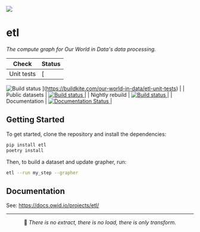 ![](https://img.shields.io/badge/python-3.9%20|%203.10%20|%203.11-blue.svg)


# etl

_The compute graph for Our World in Data's data processing._

| Check | Status |
| --- | --- |
| Unit tests | [
![Build status](https://badge.buildkite.com/061a630a7e2e6e7d64177b58b9915c4361ffef91852e952fe1.svg)
](https://buildkite.com/our-world-in-data/etl-unit-tests) |
| Public datasets | [
![Build status](https://badge.buildkite.com/a7e503c815e669b5a8ad61314209c3767034757ff9736c3633.svg)
](https://buildkite.com/our-world-in-data/etl-build-public-datasets-master) |
| Nightly rebuild | [
![Build status](https://badge.buildkite.com/6af24847cee4cc7348247c554dbbf4f0e12be2f6e7eb50cf6f.svg)
](https://buildkite.com/our-world-in-data/etl-full-private-rebuild-nightly-master) |
| Documentation | [
![Documentation Status](https://readthedocs.org/projects/owid-etl/badge/?version=latest)
](https://owid-etl.readthedocs.io/?badge=latest) |

## Getting Started



To get started, clone the repository and install the dependencies:



```bash
pip install etl
poetry install

```

Then, to build a dataset and update grapher, run:

```bash
etl --run my_step --grapher

```



## Documentation

See: https://docs.owid.io/projects/etl/

<hr>
<p align='center'>
🪷 <i>There is no extract, there is no load, there is only transform.</i>
</p>
